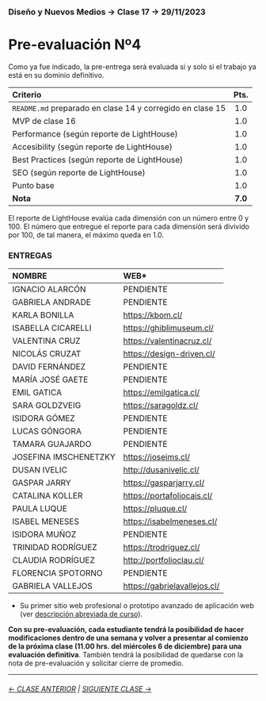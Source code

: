 ### Diseño y Nuevos Medios → Clase 17 → 29/11/2023

# Pre-evaluación Nº4

Como ya fue indicado, la pre-entrega será evaluada si y solo si el trabajo ya está en su dominio definitivo.

| Criterio | Pts. |
|:---------|:----:|
| `README.md` preparado en clase 14 y corregido en clase 15 | 1.0 |
| MVP de clase 16 | 1.0 |
| Performance (según reporte de LightHouse) | 1.0 |
| Accesibility (según reporte de LightHouse) | 1.0 |
| Best Practices (según reporte de LightHouse) | 1.0 |
| SEO (según reporte de LightHouse) | 1.0 |
| Punto base | 1.0 |
| **Nota** | **7.0** |

El reporte de LightHouse evalúa cada dimensión con un número entre 0 y 100. El número que entregue el reporte para cada dimensión será divivido por 100, de tal manera, el máximo queda en 1.0.

### ENTREGAS

| NOMBRE | WEB* |
|:--------------|:------|
| IGNACIO ALARCÓN | PENDIENTE |
| GABRIELA ANDRADE | PENDIENTE |
| KARLA BONILLA | https://kbom.cl/ |
| ISABELLA CICARELLI | https://ghiblimuseum.cl/ |	
| VALENTINA CRUZ | https://valentinacruz.cl/ |  
| NICOLÁS CRUZAT | https://design-driven.cl/ |
| DAVID FERNÁNDEZ | PENDIENTE |
| MARÍA JOSÉ GAETE | PENDIENTE |
| EMIL GATICA | https://emilgatica.cl/ |		
| SARA GOLDZVEIG | https://saragoldz.cl/ |	
| ISIDORA GÓMEZ | PENDIENTE |
| LUCAS GÓNGORA | PENDIENTE |	
| TAMARA GUAJARDO | PENDIENTE |
| JOSEFINA IMSCHENETZKY | https://joseims.cl/ |	
| DUSAN IVELIC | http://dusanivelic.cl/ |	
| GASPAR JARRY | https://gasparjarry.cl/ |	
| CATALINA KOLLER | https://portafoliocais.cl/ |	
| PAULA LUQUE | https://pluque.cl/ |	
| ISABEL MENESES | https://isabelmeneses.cl/ |	
| ISIDORA MUÑOZ | PENDIENTE |
| TRINIDAD RODRÍGUEZ | https://trodriguez.cl/ |
| CLAUDIA RODRÍGUEZ | http://portfolioclau.cl/ |	
| FLORENCIA SPOTORNO | PENDIENTE |
| GABRIELA VALLEJOS | https://gabrielavallejos.cl/ |

* Su primer sitio web profesional o prototipo avanzado de aplicación web (ver [descripción abreviada de curso](https://github.com/profesorfaco/dno037-2023-2#descripci%C3%B3n-abreviada-en-4-partes)).



**Con su pre-evaluación, cada estudiante tendrá la posibilidad de hacer modificaciones dentro de una semana y volver a presentar al comienzo de la próxima clase (11.00 hrs. del miércoles 6 de diciembre) para una evaluación definitiva**. También tendrá la posibilidad de quedarse con la nota de pre-evaluación y solicitar cierre de promedio.

- - - - - - - 

###### [← CLASE ANTERIOR](https://github.com/profesorfaco/dno037-2023-2/tree/main/clase-16) | [SIGUIENTE CLASE →](https://github.com/profesorfaco/dno037-2023-2/tree/main/clase-18)
